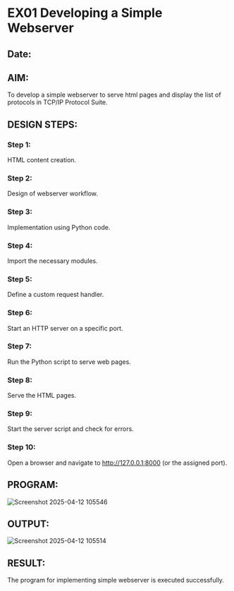 # EX01 Developing a Simple Webserver
## Date:

## AIM:
To develop a simple webserver to serve html pages and display the list of protocols in TCP/IP Protocol Suite.

## DESIGN STEPS:
### Step 1: 
HTML content creation.

### Step 2:
Design of webserver workflow.

### Step 3:
Implementation using Python code.

### Step 4:
Import the necessary modules.

### Step 5:
Define a custom request handler.

### Step 6:
Start an HTTP server on a specific port.

### Step 7:
Run the Python script to serve web pages.

### Step 8:
Serve the HTML pages.

### Step 9:
Start the server script and check for errors.

### Step 10:
Open a browser and navigate to http://127.0.0.1:8000 (or the assigned port).

## PROGRAM:

![Screenshot 2025-04-12 105546](https://github.com/user-attachments/assets/1d8334bd-96d4-452e-9f38-d1b85801feb6)

## OUTPUT:

![Screenshot 2025-04-12 105514](https://github.com/user-attachments/assets/3a0c5c7d-4573-45a9-84b9-c885833186a6)




## RESULT:
The program for implementing simple webserver is executed successfully.
